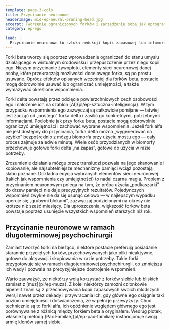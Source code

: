 ```yaml
---
template: page-3-cols
title: Przycinanie neuronowe
headerImage: mid-ep-neural-pruning-head.jpg
excerpt: Tworzenie ograniczonych forków i zarządzanie sobą jak oprogramowaniem.
category: ep-ego

lead: |
  Przycinanie neuronowe to sztuka redukcji kopii zapasowej lub infomorfa do rozmiaru odpowiedniego dla [forka]{pl/ep-fork} beta lub delta.
---
```

Forki beta tworzy się poprzez wprowadzenie ograniczeń do stanu umysłu działającego w wirtualnym środowisku i przepuszczenie przez niego kopii ego. Niczym przycinanie żywopłotu, elementy sieci neuronowej danej osoby, które przekraczają możliwości docelowego forka, są po prostu usuwane. Oprócz efektów opisanych wcześniej dla forków beta, postacie mogą dobrowolnie usuwać lub ograniczać umiejętności, a także wymazywać określone wspomnienia.

Forki delta powstają przez odcięcie powierzchniowych cech osobowości ego i nałożenie ich na szablon [AI]{pl/ep-sztuczna-inteligencja}. W tym przypadku wspomnienia ego zazwyczaj są całkowicie pomijane — łatwiej jest zacząć od „pustego” forka delta i zasilić go konkretnymi, potrzebnymi informacjami. Podobnie jak przy forku beta, postacie mogą dobrowolnie ograniczyć umiejętności i zachować wybrane wspomnienia. Jeżeli fork alfa nie jest dostępny do przycinania, forka delta można „wygenerować na szybko” bezpośrednio z mózgu biomorfa przy użyciu mostu ego — cały proces zajmuje zaledwie minutę. Wiele osób przyodzianych w biomorfy przechowuje gotowe forki delta „na zapas”, gotowe do użycia w razie potrzeby.

Zrozumienie działania mózgu przez transludzi pozwala na jego skanowanie i kopiowanie, ale najsubtelniejsze mechanizmy pamięci wciąż pozostają słabo poznane. Dokładna edycja wybranych elementów sieci neuronowej (takich jak wspomnienia czy umiejętności) to nadal czarna magia. Problem z przycinaniem neuronowym polega na tym, że próba użycia „podkaszarki” do drzew pamięci nie daje precyzyjnych rezultatów. Pojedynczych wspomnień zwykle nie da się usunąć celowo — w najlepszym wypadku operuje się „grubymi blokami”, zazwyczaj podzielonymi na okresy nie krótsze niż sześć miesięcy. Dla uproszczenia, większość forków beta powstaje poprzez usunięcie wszystkich wspomnień starszych niż rok.

## Przycinanie neuronowe w ramach długoterminowej psychochirurgii
Zamiast tworzyć forki na bieżąco, niektóre postacie preferują posiadanie starannie przyciętych forków, przechowywanych jako pliki nieaktywne, gotowe do aktywacji i skopiowania w razie potrzeby. Takie forki przygotowuje się w ramach długoterminowej psychochirurgii, co zmniejsza ich wady i pozwala na precyzyjniejsze dostrojenie wspomnień.

Warto zauważyć, że niektórzy wolą korzystać z forków siebie lub bliskich zamiast z [muz]{pl/ep-muza}. Z kolei niektórzy zamożni członkowie hiperelit znani są z przechowywania kopii zapasowych swoich młodszych wersji nawet przez dekady i przywracania ich, gdy główne ego osiągnie taki poziom umiejętności i doświadczenia, że w pełni je przewyższy. Choć technicznie są to forki alfa, ich opóźnienie względem głównego ego jest porównywalne z różnicą między forkiem beta a oryginałem. Według plotek, właśnie tą metodą [Pax Familae]{pl/ep-pax-familiae} instancjonuje swoją armię klonów samej siebie.
